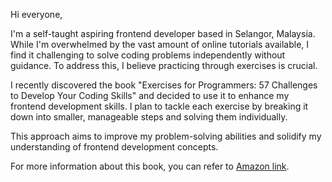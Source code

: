 Hi everyone,

I'm a self-taught aspiring frontend developer based in Selangor, Malaysia. While I'm overwhelmed by the vast amount of online tutorials available, I find it challenging to solve coding problems independently without guidance. To address this, I believe practicing through exercises is crucial.

I recently discovered the book "Exercises for Programmers: 57 Challenges to Develop Your Coding Skills" and decided to use it to enhance my frontend development skills. I plan to tackle each exercise by breaking it down into smaller, manageable steps and solving them individually.

This approach aims to improve my problem-solving abilities and solidify my understanding of frontend development concepts.

For more information about this book, you can refer to [Amazon link](https://www.amazon.com/Exercises-Programmers-Challenges-Develop-Coding/dp/1680501224/ref=sr_1_1?crid=2U4OD14XJCYMW&dib=eyJ2IjoiMSJ9.bdb7-GJyrrdcOvEETfdsTOGqtuUQVxCz8p7IdrnRxhjEe_CwLsAqxbGovBmsvGhpbBW3UAAtl0-lvHXAsOEXou2VwcII1wNImQ0MoLf6hb6T6Co43rAdfxSWjVYs9-XXPQjq2MQSuP3Xrp84rklYJAbFcYibUk4rqX6uIXpsbd1kIztcHpzUs08A4rOSQQmp8ZR2Pc_Sfw709Rp-HFpk1B-FES0A28051Y7i4xMVq8M._lWuOhKaTyL_ozY_ASO2ey3TcgcaetutN_HL5oJxSus&dib_tag=se&keywords=exercise+for+programmer&qid=1709533258&s=books&sprefix=exercise+for+programm%2Cstripbooks-intl-ship%2C300&sr=1-1 'Exercises for Programmers: 57 Challenges to Develop Your Coding Skills').
